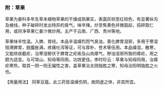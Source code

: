 ### 附：草果

草果为姜科多年生草本植物草果的干燥成熟果实，表面灰棕至红棕色，有显著纵沟及棱线，种子破碎时发出特异的臭气，味辛辣。炒至焦黄色并微鼓起，捣碎取仁用，或将净草果仁姜汁微炒用。主产于云南、广西、贵州等地。

草果味辛性温。入脾、胃经。本品辛温燥烈而气臭浊，善化脾胃湿邪，多用于寒湿阻滞脾胃，脘腹胀满，疼痛吐泻等证，可与厚朴、苍术等伍用。本品燥湿，散寒，又能除痰截疟，治寒湿郁伏于脾胃之疟疾及山岚瘴气，秽浊湿邪所致的瘴疟，用之颇为适宜。与可常山、知母等同用，功效更佳。李时珍云：草果与知母同用，治瘴疟寒热，取其一阴一阳无偏性之害，盖草果治太阴独胜之寒，知母治阳明独胜之火也。

【用量用法】 同草豆蔻。此三药皆温燥伤阴，故阴虚之体，非其所宜。
